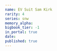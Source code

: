 ```yaml
---
name: EV Suit Sam Kirk
rarity: 4
series: snw
memory_alpha:
bigbook_tier: -1
in_portal: true
date:
published: true
---
```



